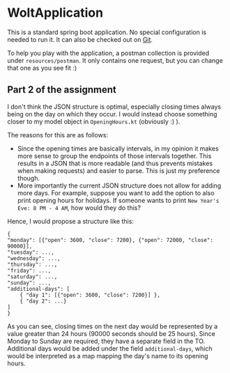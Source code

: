 # WoltApplication

This is a standard spring boot application. No special configuration is needed to run it. It can also be checked out on
[Git](https://github.com/bold-kilby/wolt-demo.git).

To help you play with the application, a postman collection is provided under `resources/postman`. It only contains one
request, but you can change that one as you see fit :) 

## Part 2 of the assignment

I don't think the JSON structure is optimal, especially closing times always being on the day on which they occur. I
would instead choose something closer to my model object in `OpeningHours.kt` (obviously :) ).

The reasons for this are as follows:

- Since the opening times are basically intervals, in my opinion it makes more sense to group the endpoints of those
  intervals together. This results in a JSON that is more readable (and thus prevents mistakes when making requests) and
  easier to parse. This is just my preference though.
- More importantly the current JSON structure does not allow for adding more days. For example, suppose you want to add
  the option to also print opening hours for holidays. If someone wants to print `New Year's Eve: 8 PM - 4 AM`, how
  would they do this?

Hence, I would propose a structure like this:

```
{
"monday": [{"open": 3600, "close": 7200}, {"open": 72000, "close": 90000}],
"tuesday": ...,
"wednesday": ...,
"thursday": ...,
"friday": ...,
"saturday": ...,
"sunday": ...,
"additional-days": [
    { "day 1": [{"open": 3600, "close": 7200}] },
    { "day 2": ...}
]
}
```

As you can see, closing times on the next day would be represented by a value greater than 24 hours (90000 seconds
should be 25 hours). Since Monday to Sunday are required, they have a separate field in the TO. Additional days would be
added under the field `additional-days`, which would be interpreted as a map mapping the day's name to its opening
hours.